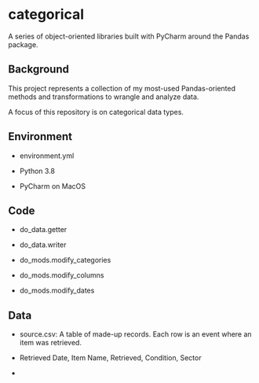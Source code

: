 # categorical

A series of object-oriented libraries built with PyCharm around the Pandas package.

## Background

This project represents a collection of my most-used Pandas-oriented methods and transformations to wrangle and analyze data. 

A focus of this repository is on categorical data types.

## Environment

* environment.yml

* Python 3.8

* PyCharm on MacOS

## Code

* do_data.getter

* do_data.writer

* do_mods.modify_categories

* do_mods.modify_columns

* do_mods.modify_dates

## Data

* source.csv: A table of made-up records. Each row is an event where an item was retrieved. 

- Retrieved Date, Item Name, Retrieved, Condition, Sector

* 


